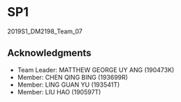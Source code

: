 # SP1
2019S1_DM2198_Team_07

## Acknowledgments
* Team Leader: MATTHEW GEORGE UY ANG (190473K)
* Member: CHEN QING BING (193699R)
* Member: LING GUAN YU (193541T)
* Member: LIU HAO (190597T)